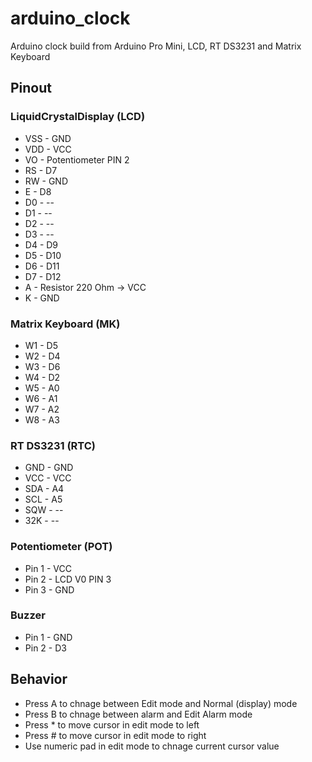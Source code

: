 # arduino_clock
Arduino clock build from Arduino Pro Mini, LCD, RT DS3231 and Matrix Keyboard


## Pinout

### LiquidCrystalDisplay (LCD)

- VSS - GND
- VDD - VCC
- VO - Potentiometer PIN 2
- RS - D7
- RW - GND
- E - D8
- D0 - --
- D1 - --
- D2 - --
- D3 - --
- D4 - D9
- D5 - D10
- D6 - D11
- D7 - D12
- A - Resistor 220 Ohm -> VCC
- K - GND

### Matrix Keyboard (MK)

- W1 - D5
- W2 - D4
- W3 - D6
- W4 - D2
- W5 - A0
- W6 - A1
- W7 - A2
- W8 - A3

### RT DS3231 (RTC)

- GND - GND
- VCC - VCC
- SDA - A4
- SCL - A5
- SQW - --
- 32K - --

### Potentiometer (POT)

 - Pin 1 - VCC
 - Pin 2 - LCD V0 PIN 3
 - Pin 3 - GND

### Buzzer
 - Pin 1 - GND
 - Pin 2 - D3


## Behavior

- Press A to chnage between Edit mode and Normal (display) mode
- Press B to chnage between alarm and Edit Alarm mode
- Press * to move cursor in edit mode to left
- Press # to move cursor in edit mode to right
- Use numeric pad in edit mode to chnage current cursor value
